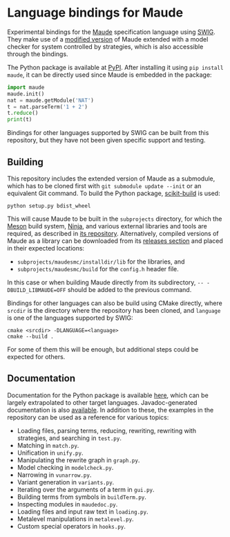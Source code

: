 Language bindings for Maude
===========================

Experimental bindings for the [Maude](http://maude.cs.illinois.edu) specification language using [SWIG](http://www.swig.org). They make use of a [modified version](https://github.com/fadoss/maudesmc) of Maude extended with a model checker for system controlled by strategies, which is also accessible through the bindings.

The Python package is available at [PyPI](https://pypi.org/project/maude). After installing it using `pip install maude`, it can be directly used since Maude is embedded in the package:

```python
import maude
maude.init()
nat = maude.getModule('NAT')
t = nat.parseTerm('1 + 2')
t.reduce()
print(t)
```

Bindings for other languages supported by SWIG can be built from this repository, but they have not been given specific support and testing.


Building
--------

This repository includes the extended version of Maude as a submodule, which has to be cloned first with  `git submodule update --init` or an equivalent Git command. To build the Python package, [scikit-build](https://scikit-build.org) is used:

```
python setup.py bdist_wheel
```

This will cause Maude to be built in the `subprojects` directory, for which the [Meson](https://mesonbuild.com/) build system, [Ninja](https://ninja-build.org/), and various external libraries and tools are required, as described in [its repository](https://github.com/fadoss/maudesmc). Alternatively, compiled versions of Maude as a library can be downloaded from its [releases section](https://github.com/fadoss/maudesmc/releases) and placed in their expected locations:
* `subprojects/maudesmc/installdir/lib` for the libraries, and
* `subprojects/maudesmc/build` for the `config.h` header file.

In this case or when building Maude directly from its subdirectory, `-- -DBUILD_LIBMAUDE=OFF` should be added to the previous command.

Bindings for other languages can also be build using CMake directly, where `srcdir` is the directory where the repository has been cloned, and `language` is one of the languages supported by SWIG:

```
cmake <srcdir> -DLANGUAGE=<language>
cmake --build .
```

For some of them this will be enough, but additional steps could be expected for others.


Documentation
-------------

Documentation for the Python package is available [here](https://fadoss.github.io/maude-bindings), which can be largely extrapolated to other target languages. Javadoc-generated documentation is also [available](https://fadoss.github.io/maude-bindings/javadoc). In addition to these, the examples in the repository can be used as a reference for various topics:

* Loading files, parsing terms, reducing, rewriting, rewriting with strategies, and searching in `test.py`.
* Matching in `match.py`.
* Unification in `unify.py`.
* Manipulating the rewrite graph in `graph.py`.
* Model checking in `modelcheck.py`.
* Narrowing in `vunarrow.py`.
* Variant generation in `variants.py`.
* Iterating over the arguments of a term in `gui.py`.
* Building terms from symbols in `buildTerm.py`.
* Inspecting modules in `maudedoc.py`.
* Loading files and input raw text in `loading.py`.
* Metalevel manipulations in `metalevel.py`.
* Custom special operators in `hooks.py`.
